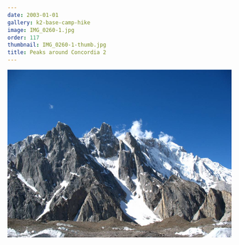 ```yaml
---
date: 2003-01-01
gallery: k2-base-camp-hike
image: IMG_0260-1.jpg
order: 117
thumbnail: IMG_0260-1-thumb.jpg
title: Peaks around Concordia 2
---
```


![Peaks around Concordia 2](./IMG_0260-1.jpg)